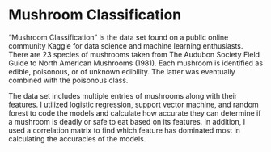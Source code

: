 # Mushroom Classification


“Mushroom Classification” is the data set found on a public online community Kaggle 
for data science and machine learning enthusiasts. There are 23 species of mushrooms taken 
from The Audubon Society Field Guide to North American Mushrooms (1981). Each mushroom 
is identified as edible, poisonous, or of unknown edibility. The latter was eventually combined 
with the poisonous class.


The data set includes multiple entries of mushrooms along with their features. I utilized logistic regression, support 
vector machine, and random forest to code the models and calculate how accurate they can 
determine if a mushroom is deadly or safe to eat based on its features. In addition, I used a correlation matrix to find which feature has dominated most in calculating the accuracies of 
the models.
